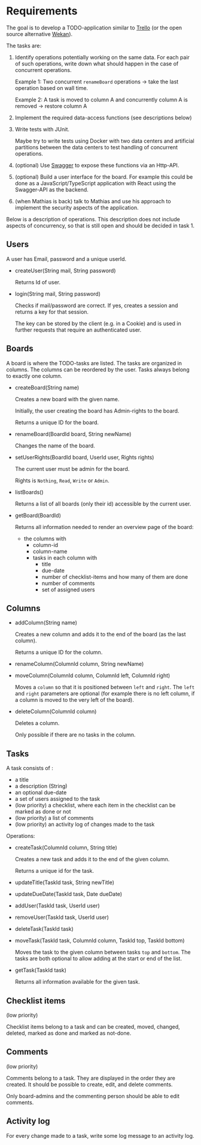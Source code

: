 # Requirements

The goal is to develop a TODO-application similar to [Trello](https://trello.com/) (or the open source alternative [Wekan](https://github.com/wekan/wekan)).


The tasks are:

1. Identify operations potentially working on the same data.
	For each pair of such operations, write down what should happen in the case of concurrent operations.

	Example 1: Two concurrent `renameBoard` operations -> take the last operation based on wall time.

	Example 2: A task is moved to column A and concurrently column A is removed -> restore column A

2. Implement the required data-access functions (see descriptions below)
3. Write tests with JUnit.

	Maybe try to write tests using Docker with two data centers and artificial partitions between the data centers to test handling of concurrent operations.
4. (optional) Use [Swagger](https://swagger.io/) to expose these functions via an Http-API.
5. (optional) Build a user interface for the board. For example this could be done as a JavaScript/TypeScript application with React using the Swagger-API as the backend.
6. (when Mathias is back) talk to Mathias and use his approach to implement the security aspects of the application.



Below is a description of operations.
This description does not include aspects of concurrency, so that is still open and should be decided in task 1.


## Users

A user has Email, password and a unique userId.

- createUser(String mail, String password)

	Returns Id of user.

- login(String mail, String password)

	Checks if mail/password are correct.
	If yes, creates a session and returns a key for that session.

	The key can be stored by the client (e.g. in a Cookie) and is used in further requests that require an authenticated user.

## Boards

A board is where the TODO-tasks are listed.
The tasks are organized in columns.
The columns can be reordered by the user.
Tasks always belong to exactly one column.


- createBoard(String name)

	Creates a new board with the given name.

	Initially, the user creating the board has Admin-rights to the board.

	Returns a unique ID for the board.

- renameBoard(BoardId board, String newName)

	Changes the name of the board.

- setUserRights(BoardId board, UserId user, Rights rights)

	The current user must be admin for the board.

	Rights is `Nothing`, `Read`, `Write` or `Admin`.

- listBoards()

	Returns a list of all boards (only their id) accessible by the current user.

- getBoard(BoardId)

	Returns all information needed to render an overview page of the board:

	- the columns with
		- column-id
		- column-name
		- tasks in each column with
			- title
			- due-date
			- number of checklist-items and how many of them are done
			- number of comments
			- set of assigned users


## Columns

- addColumn(String name)

	Creates a new column and adds it to the end of the board (as the last column).

	Returns a unique ID for the column.

- renameColumn(ColumnId column, String newName)
- moveColumn(ColumnId column, ColumnId left, ColumnId right)

	Moves a `column` so that it is positioned between `left` and `right`. The `left` and `right` parameters are optional (for example there is no left column, if a column is moved to the very left of the board).

- deleteColumn(ColumnId column)

	Deletes a column.

	Only possible if there are no tasks in the column.



## Tasks

A task consists of :

- a title
- a description (String)
- an optional due-date
- a set of users assigned to the task
- (low priority) a checklist, where each item in the checklist can be marked as done or not
- (low priority) a list of comments
- (low priority) an activity log of changes made to the task

Operations:

- createTask(ColumnId column, String title)

	Creates a new task and adds it to the end of the given column.

	Returns a unique id for the task.

- updateTitle(TaskId task, String newTitle)
- updateDueDate(TaskId task, Date dueDate)
- addUser(TaskId task, UserId user)
- removeUser(TaskId task, UserId user)
- deleteTask(TaskId task)
- moveTask(TaskId task, ColumnId column, TaskId top, TaskId bottom)

	Moves the task to the given column between tasks `top` and `bottom`. The tasks are both optional to allow adding at the start or end of the list.
- getTask(TaskId task)

	Returns all information available for the given task.


## Checklist items

(low priority)

Checklist items belong to a task and can be created, moved, changed, deleted, marked as done and marked as not-done.

## Comments

(low priority)

Comments belong to a task.
They are displayed in the order they are created.
It should be possible to create, edit, and delete comments.

Only board-admins and the commenting person should be able to edit comments.

## Activity log

For every change made to a task, write some log message to an activity log.